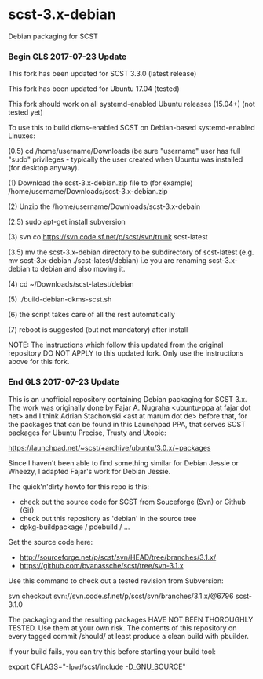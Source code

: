 # scst-3.x-debian
Debian packaging for SCST

### Begin GLS 2017-07-23 Update ###

This fork has been updated for SCST 3.3.0 (latest release)

This fork has been updated for Ubuntu 17.04 (tested)

This fork should work on all systemd-enabled Ubuntu releases (15.04+) (not tested yet)

To use this to build dkms-enabled SCST on Debian-based systemd-enabled Linuxes:

(0.5) cd /home/username/Downloads (be sure "username" user has full "sudo" privileges - typically the user created when Ubuntu was installed (for desktop anyway).

(1)   Download the scst-3.x-debian.zip file to (for example) /home/username/Downloads/scst-3.x-debian.zip

(2)   Unzip the /home/username/Downloads/scst-3.x-debain

(2.5) sudo apt-get install subversion

(3)   svn co https://svn.code.sf.net/p/scst/svn/trunk scst-latest

(3.5) mv the scst-3.x-debian directory to be subdirectory of scst-latest (e.g. mv scst-3.x-debian ./scst-latest/debian) i.e you are renaming scst-3.x-debian to debian and also moving it.

(4)   cd ~/Downloads/scst-latest/debian

(5)   ./build-debian-dkms-scst.sh

(6)   the script takes care of all the rest automatically

(7)   reboot is suggested (but not mandatory) after install

NOTE: The instructions which follow this updated from the original repository DO NOT APPLY to this updated fork.
      Only use the instructions above for this fork.

### End GLS 2017-07-23 Update ###

This is an unofficial repository containing Debian packaging for SCST 3.x.
The work was originally done by Fajar A. Nugraha &lt;ubuntu-ppa at fajar dot
net&gt; and I think Adrian Stachowski &lt;ast at marum dot de&gt; before that,
for the packages that can be found in this Launchpad PPA, that serves SCST
packages for Ubuntu Precise, Trusty and Utopic:

https://launchpad.net/~scst/+archive/ubuntu/3.0.x/+packages

Since I haven't been able to find something similar for Debian Jessie or
Wheezy, I adapted Fajar's work for Debian Jessie.

The quick'n'dirty howto for this repo is this:

* check out the source code for SCST from Souceforge (Svn) or Github (Git)
* check out this repository as 'debian' in the source tree
* dpkg-buildpackage / pdebuild / ...

Get the source code here:

* http://sourceforge.net/p/scst/svn/HEAD/tree/branches/3.1.x/
* https://github.com/bvanassche/scst/tree/svn-3.1.x

Use this command to check out a tested revision from Subversion:

  svn checkout svn://svn.code.sf.net/p/scst/svn/branches/3.1.x/@6796 scst-3.1.0

The packaging and the resulting packages HAVE NOT BEEN THOROUGHLY TESTED.
Use them at your own risk. The contents of this repository on every
tagged commit /should/ at least produce a clean build with pbuilder.

If your build fails, you can try this before starting your build tool:

  export CFLAGS="-I`pwd`/scst/include -D_GNU_SOURCE"
